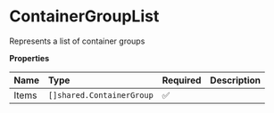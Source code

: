 # ContainerGroupList

Represents a list of container groups

**Properties**

| Name  | Type                      | Required | Description |
| :---- | :------------------------ | :------- | :---------- |
| Items | `[]shared.ContainerGroup` | ✅       |             |

